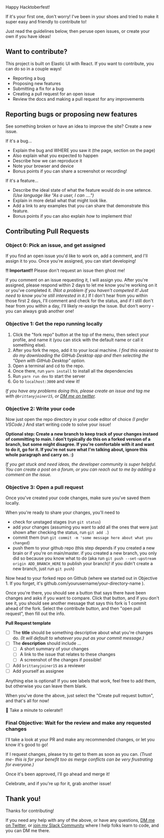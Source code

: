 Happy Hacktoberfest!

If it's your first one, don't worry! I've been in your shoes and tried to make it super easy and friendly to contribute to!

Just read the guidelines below, then peruse open issues, or create your own if you have ideas!

## Want to contribute?

This project is built on Elastic UI with React. If you want to contribute, you can do so in a couple ways!

- Reporting a bug
- Proposing new features
- Submitting a fix for a bug
- Creating a pull request for an open issue
- Review the docs and making a pull request for any improvements

## Reporting bugs or proposing new features

See something broken or have an idea to improve the site? Create a new issue.

If it's a bug...

- Explain the bug and WHERE you saw it (the page, section on the page)
- Also explain what you expected to happen
- Describe how we can reproduce it
- Note your browser and device
- Bonus points if you can share a screenshot or recording!

If it's a feature...

- Describe the ideal state of what the feature would do in one setence. _(Use language like "As a user, I can ....")_
- Explain in more detail what that might look like.
- Add a link to any examples that you can share that demonstrate this feature.
- Bonus points if you can also explain _how_ to implement this!

## Contributing Pull Requests

### Object 0: Pick an issue, and get assigned

If you find an open issue you'd like to work on, add a comment, and I'll assign it to you. Once you're assigned, you can start developing!

**!! Important!!** Please don't request an issue then ghost me! 

If you comment on an issue requesting it, I will assign you. After you're assigned, please respond within 2 days to let me know you're working on it or you've completed it. _(Not a problem if you haven't competed it! Just need to know you're still interested in it.)_ If I don't hear from you within those first 2 days, I'll comment and check for the status, and if I still don't hear from you within a day, I'll likely re-assign the issue. But don't worry - you can always grab another one!

### Objective 1: Get the repo running locally

1. Click the "fork repo" button at the top of the menu, then select your profile, and name it (you can stick with the default name or call it something else).
2. After you fork the repo, add it to your local machine. _I find this easiest to do my downloading the GitHub Desktop app and then selecting the "Open with GitHub Desktop" option._
3. Open a terminal and cd to the repo.
4. Once there, run `yarn install` to install all the dependencies
5. Run `yarn run dev` to start the server
6. Go to `localhost:3000` and view it!

_If you have any problems doing this, please create an issue and tag me with `@brittanyjoiner15`, or [DM me on twitter](https://twitter.com/britt_joiner)._

### Objective 2: Write your code

Now just open the repo directory in your code editor of choice _(I prefer VSCode.)_ And start writing code to solve your issue!

**Optional step: Create a new branch to keep track of your changes instaed of committing to main. I don't typically do this on a forked version of a branch, but some might disagree. If you're comfortable with it and want to do it, go for it. If you're not sure what I'm talking about, ignore this whole paragraph and carry on. :)**

_If you get stuck and need ideas, the developer community is super helpful. You can create a post on a forum, or you can reach out to me by adding a comment on the issue._

### Objective 3: Open a pull request

Once you've created your code changes, make sure you've saved them locally.

When you're ready to share your changes, you'll need to

- check for unstaged stages (run `git status`)
- add your changes (assuming you want to add all the ones that were just shown after checking the status, run `git add .`)
- commit them (run `git commit -m 'some message here about what you changed`)
- push them to your github repo (this step depends if you created a new brain or if you're on main/master. if you created a new branch, you only did so because you know what to do (aka run `git push --set-upstream origin ADD_BRANCH_HERE` to publish your branch)! if you didn't create a new branch, just run `git push`)

Now head to your forked repo on Github (where we started out in Objective 1. If you forget, it's github.com/yourusername/your-directory-name ).

Once you're there, you should see a button that says there have been changes and asks if you want to compare. Click that button, and if you don't see it, you should see another message that says this fork is 1 commit ahead of the fork. Select the contribute button, and then "open pull request", then fill out the info.

**Pull Request template**

- [ ] The **title** should be something descriptive about what you're changes do. _(It will default to whatever you put as your commit message.)_
- [ ] The **description** should include ...
  - [ ] A short summary of your changes
  - [ ] A link to the issue that relates to these changes
  - [ ] A screenshot of the changes if possible!
- [ ] Add `brittanyjoiner15` as a reviewer
- [ ] Add yourself as assignee

Anything else is optional! If you see labels that work, feel free to add them, but otherwise you can leave them blank.

When you've done the above, just select the "Create pull request button", and that's all for now!

🎉 Take a minute to celerate!!

### Final Objective: Wait for the review and make any requested changes

I'll take a look at your PR and make any recommended changes, or let you know it's good to go!

If I request changes, please try to get to them as soon as you can. _(Trust me- this is for your benefit too as merge conflicts can be very frustrating for everyone.)_

Once it's been approved, I'll go ahead and merge it!

Celebrate, and if you're up for it, grab another issue!

## Thank you!

Thanks for contributing!

If you need any help with any of the above, or have any questions, [DM me on Twitter](https://twitter.com/britt_joiner), or [join my Slack Community](https://join.slack.com/t/build-with-britt/shared_invite/zt-1ew1pk4w7-sVTSOA4QSA1B6kOpMUBE_A) where I help folks learn to code, and you can DM me there.
